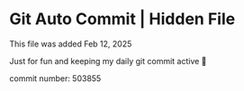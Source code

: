 # Git Auto Commit | Hidden File

This file was added Feb 12, 2025

Just for fun and keeping my daily git commit active 🤪

commit number: 503855
